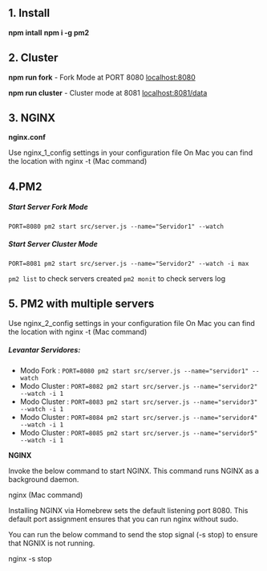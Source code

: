 ## 1. Install

**npm intall** 
**npm i -g pm2**

## 2. Cluster

**npm run fork** - Fork Mode at PORT 8080
 [localhost:8080](http://localhost:8080 "localhost:8080")

**npm run cluster** - Cluster mode at  8081
[localhost:8081/data](http://localhost:8081/data "localhost:8081/data")

## 3. NGINX

 **nginx.conf** 

 Use nginx_1_config settings in your configuration file 
 On Mac you can find the location with nginx -t (Mac command)

## 4.PM2

##### Start Server Fork Mode

`PORT=8080 pm2 start src/server.js --name="Servidor1" --watch`


##### Start Server Cluster Mode

`PORT=8081 pm2 start src/server.js --name="Servidor2" --watch -i max`


 `pm2 list` to check servers created
 `pm2 monit` to check servers log


## 5. PM2 with multiple servers  

 Use nginx_2_config settings in your configuration file 
 On Mac you can find the location with nginx -t (Mac command)

##### Levantar Servidores:

- Modo Fork : `PORT=8080 pm2 start src/server.js --name="servidor1" --watch`
- Modo Cluster : `PORT=8082 pm2 start src/server.js --name="servidor2" --watch -i 1`
- Modo Cluster : `PORT=8083 pm2 start src/server.js --name="servidor3" --watch -i 1`
- Modo Cluster : `PORT=8084 pm2 start src/server.js --name="servidor4" --watch -i 1`
- Modo Cluster : `PORT=8085 pm2 start src/server.js --name="servidor5" --watch -i 1`

**NGINX** 

Invoke the below command to start NGINX. This command runs NGINX as a background daemon.

nginx (Mac command)

Installing NGINX via Homebrew sets the default listening port 8080. This default port assignment ensures that you can run nginx without sudo.

You can run the below command to send the stop signal (-s stop) to ensure that NGNIX is not running. 

nginx -s stop



